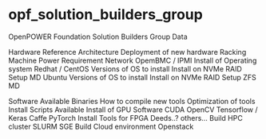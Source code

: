 # opf_solution_builders_group
OpenPOWER Foundation Solution Builders Group Data


Hardware Reference Architecture
    Deployment of new hardware
        Racking Machine
        Power Requirement
        Network
        OpemBMC / IPMI
    Install of Operating system
        Redhat / CentOS
            Versions of OS to install
            Install on NVMe
            RAID Setup
                MD
        Ubuntu
            Versions of OS to install
            Install on NVMe
            RAID Setup
                ZFS
                MD

Software
    Available Binaries
    How to compile new tools
        Optimization of tools
    Install Scripts Available
    Install of GPU Software
        CUDA
        OpenCV
        Tensorflow / Keras
        Caffe
        PyTorch
    Install Tools for FPGA
        Deeds..?
        others...
    Build HPC cluster
        SLURM
        SGE
    Build Cloud environment
        Openstack
